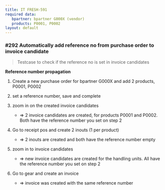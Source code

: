 ```yaml
---
title: IT FRESH-591
required data:
   bpartner: bpartner G000X (vendor)
   products: P0001, P0002
layout: default
---
```


### #292 Automatically add reference no from purchase order to invoice candidate
> Testcase to check if the reference no is set in invoice candidates

**Reference number propagation**

1. Create a new purchase order for bpartner G000X and add 2 products, P0001, P0002

2. set a reference number, save and complete 

3. zoom in on the created invoice candidates
    * => 2 invoice candidates are created, for products P0001 and P0002. Both have the reference number you set on step 2

4. Go to receipt pos and create 2 inouts (1 per product)
	* => 2 inouts are created and both have the reference number empty

5. zoom in to invoice candidates
    * => new invoice candidates are created for the handling units. All have the reference number you set on step 2

6. Go to gear and create an invoice
	* => invoice was created with the same reference number 	
